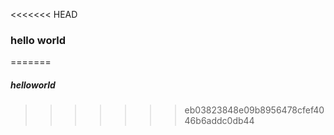 <<<<<<< HEAD
### hello world
=======
#####  helloworld
>>>>>>> eb03823848e09b8956478cfef4046b6addc0db44
